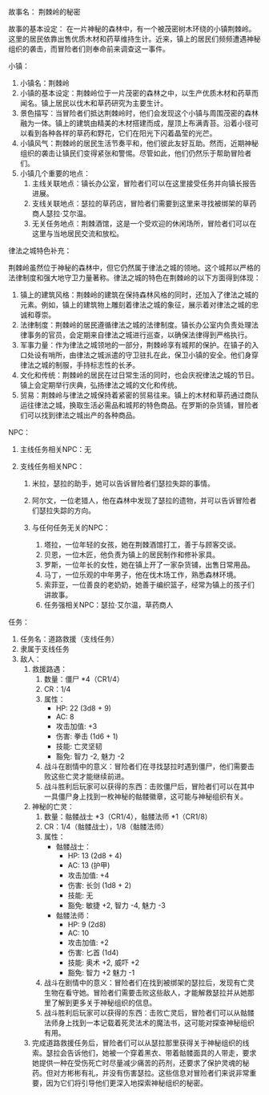 故事名： 荆棘岭的秘密

故事的基本设定： 在一片神秘的森林中，有一个被茂密树木环绕的小镇荆棘岭。这里的居民依靠出售优质木材和药草维持生计。近来，镇上的居民们频频遭遇神秘组织的袭击，而冒险者们则奉命前来调查这一事件。

小镇：

1. 小镇名：荆棘岭
2. 小镇的基本设定：荆棘岭位于一片茂密的森林之中，以生产优质木材和药草而闻名。镇上居民以伐木和草药研究为主要生计。
3. 景色描写：当冒险者们抵达荆棘岭时，他们会发现这个小镇与周围茂密的森林融为一体。镇上的建筑由精美的木材搭建而成，屋顶上布满青苔。沿着小径可以看到各种各样的草药和野花，它们在阳光下闪着晶莹的光芒。
4. 小镇风气：荆棘岭的居民生活节奏平和，他们彼此友好互助。然而，近期神秘组织的袭击让镇民们变得紧张和警惕。尽管如此，他们仍然乐于帮助冒险者们。
5. 小镇几个重要的地点：
   1. 主线关联地点：镇长办公室，冒险者们可以在这里接受任务并向镇长报告进展。
   2. 支线关联地点：瑟拉的草药店，冒险者们需要到这里来寻找被绑架的草药商人瑟拉·艾尔温。
   3. 无关任务地点：荆棘酒馆，这是一个受欢迎的休闲场所，冒险者们可以在这里与当地居民交流和放松。

律法之城特色补充：

荆棘岭虽然位于神秘的森林中，但它仍然属于律法之城的领地。这个城邦以严格的法律制度和强大地守卫力量著称。律法之城的特色在荆棘岭的以下方面得到体现：

1. 镇上的建筑风格：荆棘岭的建筑在保持森林风格的同时，还加入了律法之城的元素。例如，镇上的建筑物上雕刻着律法之城的象征，展示着对律法之城的忠诚和尊崇。
2. 法律制度：荆棘岭的居民遵循律法之城的法律制度。镇长办公室内负责处理法律事务的官员，会定期来自律法之城进行巡查，以确保法律得到严格执行。
3. 军事力量：作为律法之城领地的一部分，荆棘岭享有城邦的保护。在镇子的入口处设有哨所，由律法之城派遣的守卫驻扎在此，保卫小镇的安全。他们身穿律法之城的制服，手持标志性的长矛。
4. 文化和传统：荆棘岭的居民在过日常生活的同时，也会庆祝律法之城的节日。镇上会定期举行庆典，弘扬律法之城的文化和传统。
5. 贸易：荆棘岭与律法之城保持着紧密的贸易往来。镇上的木材和草药通过商队运往律法之城，换取生活必需品和城邦的特色商品。在罗斯的杂货铺，冒险者们可以找到律法之城出产的各种商品。

NPC：

1. 主线任务相关NPC：无

2. 支线任务相关NPC：

   1. 米拉，瑟拉的助手，她可以告诉冒险者们瑟拉失踪的事情。

   2. 阿尔文，一位老猎人，他在森林中发现了瑟拉的遗物，并可以告诉冒险者们瑟拉失踪的方向。

   3. 与任何任务无关的NPC：

      1. 塔拉，一位年轻的女孩，她在荆棘酒馆打工，善于与顾客交谈。
      2. 贝恩，一位木匠，他负责为镇上的居民制作和修补家具。
      3. 罗斯，一位年长的女性，她在镇上开了一家杂货铺，出售日常用品。
      4. 马丁，一位乐观的中年男子，他在伐木场工作，熟悉森林环境。
      5. 索菲亚，一位善良的老奶奶，她善于编织篮子，经常为镇上的孩子们讲故事。
      6. 任务强相关NPC：瑟拉·艾尔温，草药商人

任务：

1. 任务名：道路救援（支线任务）
2. 隶属于支线任务
3. 敌人：
   1. 救援路遇：
      1. 数量：僵尸 *4（CR1/4）
      2. CR：1/4
      3. 属性：
         - HP: 22 (3d8 + 9)
         - AC: 8
         - 攻击加值: +3
         - 伤害: 拳击 (1d6 + 1)
         - 技能: 亡灵坚韧
         - 豁免: 智力 -2, 魅力 -2
      4. 战斗在剧情中的意义：冒险者们在寻找瑟拉时遇到僵尸，他们需要击败这些亡灵才能继续前进。
      5. 战斗胜利后玩家可以获得的东西：击败僵尸后，冒险者们可以在其中一具僵尸身上找到一枚神秘的骷髅徽章，这可能与神秘组织有关。
   2. 神秘的亡灵：
      1. 数量：骷髅战士 *3（CR1/4），骷髅法师 *1（CR1/8）
      2. CR：1/4（骷髅战士），1/8（骷髅法师）
      3. 属性：
         - 骷髅战士：
           - HP: 13 (2d8 + 4)
           - AC: 13 (护甲)
           - 攻击加值: +4
           - 伤害: 长剑 (1d8 + 2)
           - 技能: 无
           - 豁免: 敏捷 +2, 智力 -4, 魅力 -3
         - 骷髅法师：
           - HP: 9 (2d8)
           - AC: 10
           - 攻击加值: +2
           - 伤害: 匕首 (1d4)
           - 技能: 奥术 +2, 威吓 +2
           - 豁免: 智力 +2 魅力 -1
      4. 战斗在剧情中的意义：冒险者们在找到被绑架的瑟拉后，发现有亡灵生物在看守她。冒险者们需要击败这些敌人，才能解救瑟拉并从她那里了解到更多关于神秘组织的信息。
      5. 战斗胜利后玩家可以获得的东西：击败亡灵后，冒险者们可以从骷髅法师身上找到一本记载着死灵法术的魔法书，这可能对探查神秘组织有用。
   3. 完成道路救援任务后，冒险者们可以从瑟拉那里获得关于神秘组织的线索。瑟拉会告诉他们，她被一个穿着黑衣、带着骷髅面具的人带走，要求她提供一种在受伤死亡时尽量减少痛苦的药剂，还要求了保护灵魂的秘药。但对方彬彬有礼，并没有伤害瑟拉。这些信息对冒险者们来说非常重要，因为它们将引导他们更深入地探索神秘组织的秘密。